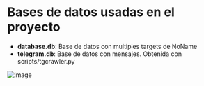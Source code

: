 # Bases de datos usadas en el proyecto

- **database.db**: Base de datos con multiples targets de NoName
- **telegram.db**: Base de datos con mensajes. Obtenida con scripts/tgcrawler.py

![image](https://github.com/user-attachments/assets/988f6142-3b81-4e2c-bc7f-2eea5ad5f8ee)

